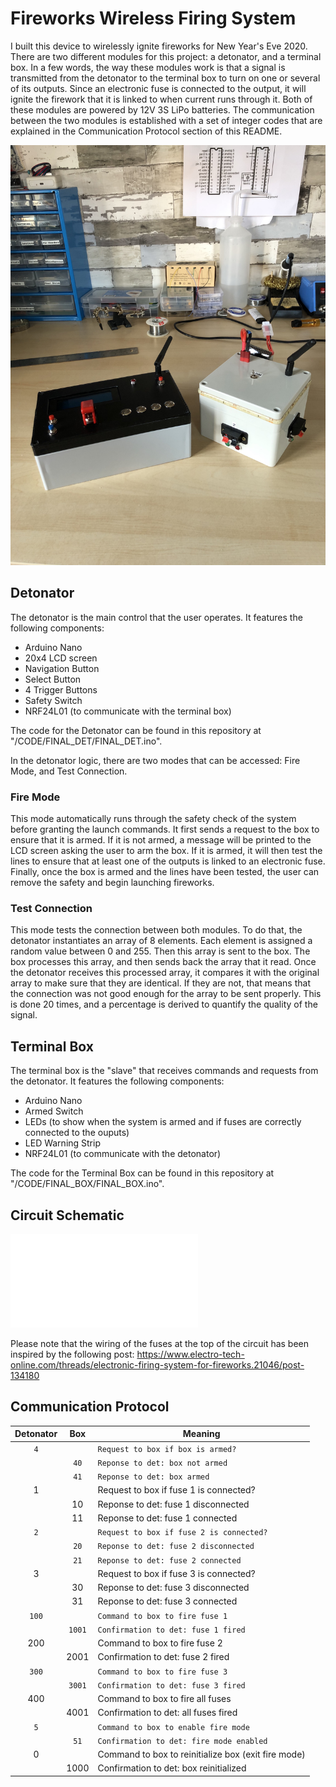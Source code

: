 # Fireworks Wireless Firing System

I built this device to wirelessly ignite fireworks for New Year's Eve 2020. There are two different modules for this project: a detonator, and a terminal box. In a few words, the way these modules work is that a signal is transmitted from the detonator to the terminal box to turn on one or several of its outputs. Since an electronic fuse is connected to the output, it will ignite the firework that it is linked to when current runs through it. Both of these modules are powered by 12V 3S LiPo batteries. The communication between the two modules is established with a set of integer codes that are explained in the Communication Protocol section of this README.

![Finished Prod](images/IMG_4083.jpeg)

## Detonator

The detonator is the main control that the user operates. It features the following components:
- Arduino Nano
- 20x4 LCD screen
- Navigation Button
- Select Button
- 4 Trigger Buttons
- Safety Switch
- NRF24L01 (to communicate with the terminal box)

The code for the Detonator can be found in this repository at "/CODE/FINAL_DET/FINAL_DET.ino".

In the detonator logic, there are two modes that can be accessed: Fire Mode, and Test Connection.

### Fire Mode
	
This mode automatically runs through the safety check of the system before granting the launch commands. It first sends a request to the box to ensure that it is armed. If it is not armed, a message will be printed to the LCD screen asking the user to arm the box. If it is armed, it will then test the lines to ensure that at least one of the outputs is linked to an electronic fuse. Finally, once the box is armed and the lines have been tested, the user can remove the safety and begin launching fireworks.

### Test Connection

This mode tests the connection between both modules. To do that, the detonator instantiates an array of 8 elements. Each element is assigned a random value between 0 and 255. Then this array is sent to the box. The box processes this array, and then sends back the array that it read. Once the detonator receives this processed array, it compares it with the original array to make sure that they are identical. If they are not, that means that the connection was not good enough for the array to be sent properly. This is done 20 times, and a percentage is derived to quantify the quality of the signal.


## Terminal Box

The terminal box is the "slave" that receives commands and requests from the detonator. It features the following components:
- Arduino Nano
- Armed Switch
- LEDs (to show when the system is armed and if fuses are correctly connected to the ouputs)
- LED Warning Strip
- NRF24L01 (to communicate with the detonator)

The code for the Terminal Box can be found in this repository at "/CODE/FINAL_BOX/FINAL_BOX.ino".


## Circuit Schematic

![Circuit Schematic](images/Schematic.pdf)

Please note that the wiring of the fuses at the top of the circuit has been inspired by the following post: https://www.electro-tech-online.com/threads/electronic-firing-system-for-fireworks.21046/post-134180


## Communication Protocol

| Detonator     | Box           | Meaning                                            |
| :-----------: |:-------------:| ---------------------------------------------------|
| `4`           |               | `Request to box if box is armed?`                  |
|               | `40`          | `Reponse to det: box not armed`                    |
|               | `41`          | `Reponse to det: box armed`                        |
| 1             |               | Request to box if fuse 1 is connected?             |
|               | 10            | Reponse to det: fuse 1 disconnected                |
|               | 11            | Reponse to det: fuse 1 connected                   |
| `2`           |               | `Request to box if fuse 2 is connected?`           |
|               | `20`          | `Reponse to det: fuse 2 disconnected`              |
|               | `21`          | `Reponse to det: fuse 2 connected`                 |
| 3             |               | Request to box if fuse 3 is connected?             |
|               | 30            | Reponse to det: fuse 3 disconnected                |
|               | 31            | Reponse to det: fuse 3 connected                   |
| `100`         |               | `Command to box to fire fuse 1`                    |
|               | `1001`        | `Confirmation to det: fuse 1 fired`                |
| 200           |               | Command to box to fire fuse 2                      |
|               | 2001          | Confirmation to det: fuse 2 fired                  |
| `300`         |               | `Command to box to fire fuse 3`                    |
|               | `3001`        | `Confirmation to det: fuse 3 fired`                |
| 400           |               | Command to box to fire all fuses                   |
|               | 4001          | Confirmation to det: all fuses fired               |
| `5`           |               | `Command to box to enable fire mode`               |
|               | `51`          | `Confirmation to det: fire mode enabled`           |
| 0             |               | Command to box to reinitialize box (exit fire mode)|
|               | 1000          | Confirmation to det: box reinitialized             |




